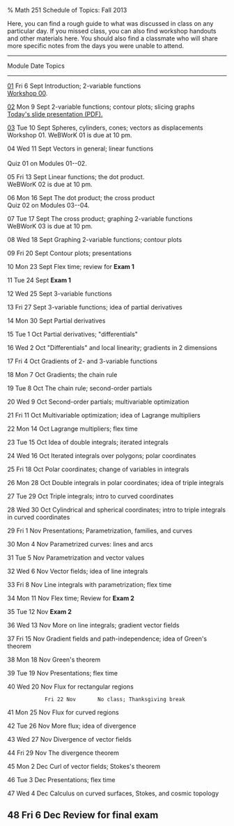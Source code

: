 % Math 251 Schedule of Topics: Fall 2013

Here, you can find a rough guide to what was discussed in class on any
particular day. If you missed class, you can also find workshop handouts
and other materials here. You should also find a classmate who will share
more specific notes from the days you were unable to attend.


------------------------------------------------------------------------------------
 Module            Date          Topics 
------------  ---------------    ---------------------------------------------------
  [01][m01]     Fri 6 Sept       Introduction; 2-variable functions
                                 <br />
                                 [Workshop 00][w00].
                                                                  
  [02][m02]     Mon 9 Sept       2-variable functions; contour plots; slicing graphs
                                 <br />
                                 [Today's slide presentation (PDF).][d01]
      
  [03][m03]     Tue 10 Sept      Spheres, cylinders, cones; vectors as displacements
                                 <br />
                                 Workshop 01<!--add link-->. WeBWorK 01 is due at 10 pm.
                                 
  04            Wed 11 Sept      Vectors in general; linear functions
                                 <br />                 
                                 Quiz 01 on Modules 01--02.            

  05            Fri 13 Sept      Linear functions; the dot product.
                                 <br />
                                 WeBWorK 02 is due at 10 pm.

  06            Mon 16 Sept      The dot product; the cross product
                                 <br />
                                 Quiz 02 on Modules 03--04.
                                                                       
  07            Tue 17 Sept      The cross product; graphing 2-variable functions
                                 <br />
                                 WeBWorK 03 is due at 10 pm.
                                                                       
  08            Wed 18 Sept      Graphing 2-variable functions; contour plots
                                 
  09            Fri 20 Sept      Contour plots; presentations
                                                                       
  10            Mon 23 Sept      Flex time; review for **Exam 1**
                                 
  11            Tue 24 Sept      **Exam 1**
                                 
  12            Wed 25 Sept      3-variable functions
                                                                       
  13            Fri 27 Sept      3-variable functions; idea of partial derivatives
                                                                       
  14            Mon 30 Sept      Partial derivatives
                                                                                                              
  15            Tue 1 Oct        Partial derivatives; "differentials"
                                                                       
  16            Wed 2 Oct        "Differentials" and local linearity; gradients in 2 dimensions 
                                                                       
  17            Fri 4 Oct        Gradients of 2- and 3-variable functions
                                                                       
  18            Mon 7 Oct        Gradients; the chain rule
                                                                       
  19            Tue 8 Oct        The chain rule; second-order partials
                                                                       
  20            Wed 9 Oct        Second-order partials; multivariable optimization
                                                                       
  21            Fri 11 Oct       Multivariable optimization; idea of Lagrange multipliers
                                                                                                   
  22            Mon 14 Oct       Lagrange multipliers; flex time
                                                                       
  23            Tue 15 Oct       Idea of double integrals; iterated integrals
                                                                                                                     
  24            Wed 16 Oct       Iterated integrals over polygons; polar coordinates
                                                                       
  25            Fri 18 Oct       Polar coordinates; change of variables in integrals
                                                                                                  
  26            Mon 28 Oct       Double integrals in polar coordinates; idea of triple integrals
                                                                                  
  27            Tue 29 Oct       Triple integrals; intro to curved coordinates
                                                                       
  28            Wed 30 Oct       Cylindrical and spherical coordinates; intro to triple integrals in curved coordinates
                                                                       
  29            Fri 1 Nov        Presentations; Parametrization, families, and curves
                                 
  30            Mon 4 Nov        Parametrized curves: lines and arcs
                                 
  31            Tue 5 Nov        Parametrization and vector values
                                                                       
  32            Wed 6 Nov        Vector fields; idea of line integrals
                                                                                                             
  33            Fri 8 Nov        Line integrals with parametrization; flex time
                                                                       
  34            Mon 11 Nov       Flex time; Review for **Exam 2**
                                 
  35            Tue 12 Nov       **Exam 2**
                                 
  36            Wed 13 Nov       More on line integrals; gradient vector fields
                                                                       
  37            Fri 15 Nov       Gradient fields and path-independence; idea of Green's theorem
                                                                       
  38            Mon 18 Nov       Green's theorem
                                                                       
  39            Tue 19 Nov       Presentations; flex time 
                                                                                                             
  40            Wed 20 Nov       Flux for rectangular regions
                                                                       
                Fri 22 Nov       No class; Thanksgiving break
                                                                       
  41            Mon 25 Nov       Flux for curved regions
                                                                       
  42            Tue 26 Nov       More flux; idea of divergence
                                                                       
  43            Wed 27 Nov       Divergence of vector fields
                                                                       
  44            Fri 29 Nov       The divergence theorem
                                                                       
  45            Mon 2 Dec        Curl of vector fields; Stokes's theorem
                                                                       
  46            Tue 3 Dec        Presentations; flex time
                                                                                                             
  47            Wed 4 Dec        Calculus on curved surfaces, Stokes, and cosmic topology
                                                                       
  48            Fri 6 Dec        Review for final exam
------------------------------------------------------------------------------------

[m01]: modules/01/Module.html
[m02]: modules/02/Module.html
[m03]: modules/03/Module.html

[w00]: workshops/00/Workshop.pdf

[d01]: decks/01/Deck.pdf